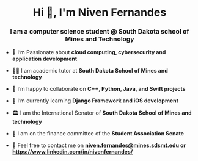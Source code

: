 <h1 align="center">Hi 👋, I'm Niven Fernandes</h1>
<h3 align="center">I am a computer science student @ South Dakota school of Mines and Technology</h3>

- 🔭 I’m Passionate about **cloud computing, cybersecurity and application development**

- 🧑‍🏫 I am academic tutor at **South Dakota School of Mines and technology**

- 🤝 I’m happy to collaborate on **C++, Python, Java, and Swift projects**

- 🌱 I’m currently learning **Django Framework and iOS development**

- 🏛️ I am the International Senator of **South Dakota School of Mines and technology**

- 💸 I am on the finance committee of the **Student Association Senate**

- 📧 Feel free to contact me on **niven.fernandes@mines.sdsmt.edu or https://www.linkedin.com/in/nivenfernandes/**

<p align="left">
</p>
